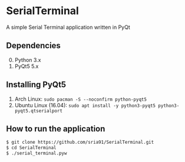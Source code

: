 # SerialTerminal
A simple Serial Terminal application written in PyQt

## Dependencies
0. Python 3.x
1. PyQt5 5.x

## Installing PyQt5
1. Arch Linux: `sudo pacman -S --noconfirm python-pyqt5`
2. Ubuntu Linux (16.04): `sudo apt install -y python3-pyqt5 python3-pyqt5.qtserialport`

## How to run the application
```sh
$ git clone https://github.com/sria91/SerialTerminal.git
$ cd SerialTerminal
$ ./serial_terminal.pyw
```

